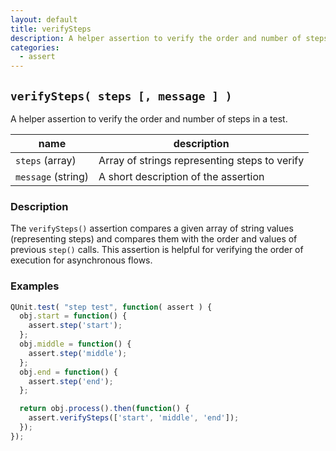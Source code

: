 ```yaml
---
layout: default
title: verifySteps
description: A helper assertion to verify the order and number of steps in a test.
categories:
  - assert
---
```


## `verifySteps( steps [, message ] )`

A helper assertion to verify the order and number of steps in a test.

| name               | description                          |
|--------------------|--------------------------------------|
| `steps` (array)    | Array of strings representing steps to verify |
| `message` (string) | A short description of the assertion |

### Description

The `verifySteps()` assertion compares a given array of string values (representing steps) and compares them with the order and values of previous `step()` calls. This assertion is helpful for verifying the order of execution for asynchronous flows.

### Examples

```js
QUnit.test( "step test", function( assert ) {
  obj.start = function() {
    assert.step('start');
  };
  obj.middle = function() {
    assert.step('middle');
  };
  obj.end = function() {
    assert.step('end');
  };

  return obj.process().then(function() {
    assert.verifySteps(['start', 'middle', 'end']);
  });
});
```
